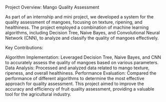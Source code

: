 Project Overview: Mango Quality Assessment

As part of an internship and mini project, we developed a system for the quality assessment of mangoes, focusing on texture, ripening, and healthiness. The project employed a combination of machine learning algorithms, including Decision Tree, Naive Bayes, and Convolutional Neural Network (CNN), to analyze and classify the quality of mangoes effectively.

Key Contributions:

Algorithm Implementation: Leveraged Decision Tree, Naive Bayes, and CNN to accurately assess the quality of mangoes based on various parameters.
Data Analysis: Processed and analyzed data related to mango texture, ripeness, and overall healthiness.
Performance Evaluation: Compared the performance of different algorithms to determine the most effective approach for quality assessment.
This project aimed to improve the accuracy and efficiency of fruit quality assessment, providing a valuable tool for the agricultural industry.
